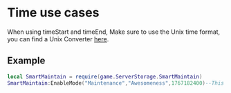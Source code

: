# Time use cases

When using timeStart and timeEnd, Make sure to use the Unix time format, you can find a Unix Converter [here](https://www.epochconverter.com/).

## Example

```lua
local SmartMaintain = require(game.ServerStorage.SmartMaintain)
SmartMaintain:EnableMode("Maintenance","Awesomeness",1767182400)--This will end on December 31st, 2025, at 12 PM GMT
```

